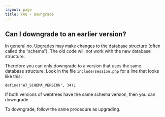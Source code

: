 ```yaml
---
layout: page
title: FAQ - Downgrade
---
```


## Can I downgrade to an earlier version?

In general no.  Upgrades may make changes to the database structure (often called the “schema”).  The old code will not work with the new database structure.

Therefore you can only downgrade to a version that uses the same database structure.  Look in the file `include/session.php` for a line that looks like this:

```
define('WT_SCHEMA_VERSION', 34);
```

If both versions of webtrees have the same schema version,
then you can downgrade.

To downgrade, follow the same procedure as upgrading.
